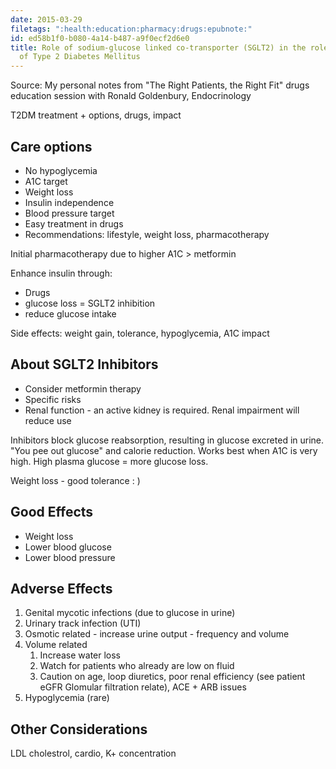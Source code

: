 ```yaml
---
date: 2015-03-29
filetags: ":health:education:pharmacy:drugs:epubnote:"
id: ed58b1f0-b080-4a14-b487-a9f0ecf2d6e0
title: Role of sodium-glucose linked co-transporter (SGLT2) in the role
  of Type 2 Diabetes Mellitus
---
```


Source: My personal notes from "The Right Patients, the Right Fit" drugs
education session with Ronald Goldenbury, Endocrinology

T2DM treatment + options, drugs, impact

## Care options

- No hypoglycemia
- A1C target
- Weight loss
- Insulin independence
- Blood pressure target
- Easy treatment in drugs
- Recommendations: lifestyle, weight loss, pharmacotherapy

Initial pharmacotherapy due to higher A1C \> metformin

Enhance insulin through:

- Drugs
- glucose loss = SGLT2 inhibition
- reduce glucose intake

Side effects: weight gain, tolerance, hypoglycemia, A1C impact

## About SGLT2 Inhibitors

- Consider metformin therapy
- Specific risks
- Renal function - an active kidney is required. Renal impairment will
  reduce use

Inhibitors block glucose reabsorption, resulting in glucose excreted in
urine. "You pee out glucose" and calorie reduction. Works best when A1C
is very high. High plasma glucose = more glucose loss.

Weight loss - good tolerance : )

## Good Effects

- Weight loss
- Lower blood glucose
- Lower blood pressure

## Adverse Effects

1.  Genital mycotic infections (due to glucose in urine)
2.  Urinary track infection (UTI)
3.  Osmotic related - increase urine output - frequency and volume
4.  Volume related
    1.  Increase water loss
    2.  Watch for patients who already are low on fluid
    3.  Caution on age, loop diuretics, poor renal efficiency (see
        patient eGFR Glomular filtration relate), ACE + ARB issues
5.  Hypoglycemia (rare)

## Other Considerations

LDL cholestrol, cardio, K+ concentration
